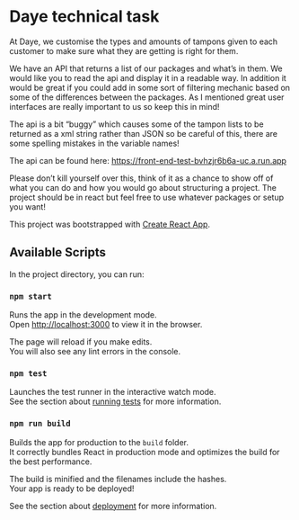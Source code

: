 # Daye technical task

At Daye, we customise the types and amounts of tampons given to each
customer to make sure what they are getting is right for them.

We have an API that returns a list of our packages and what’s in them. We
would like you to read the api and display it in a readable way. In
addition it would be great if you could add in some sort of filtering
mechanic based on some of the differences between the packages. As I
mentioned great user interfaces are really important
to us so keep this in mind!

The api is a bit “buggy” which causes some of the tampon lists
to be returned as a xml string rather than JSON so be careful of this,
there are some spelling mistakes in the variable names!

The api can be found here: https://front-end-test-bvhzjr6b6a-uc.a.run.app

Please don’t kill yourself over this, think of it as a chance to show off of what
you can do and how you would go about structuring a project. The project
should be in react but feel free to use whatever packages or setup you want!

This project was bootstrapped with [Create React App](https://github.com/facebook/create-react-app).

## Available Scripts

In the project directory, you can run:

### `npm start`

Runs the app in the development mode.<br />
Open [http://localhost:3000](http://localhost:3000) to view it in the browser.

The page will reload if you make edits.<br />
You will also see any lint errors in the console.

### `npm test`

Launches the test runner in the interactive watch mode.<br />
See the section about [running tests](https://facebook.github.io/create-react-app/docs/running-tests) for more information.

### `npm run build`

Builds the app for production to the `build` folder.<br />
It correctly bundles React in production mode and optimizes the build for the best performance.

The build is minified and the filenames include the hashes.<br />
Your app is ready to be deployed!

See the section about [deployment](https://facebook.github.io/create-react-app/docs/deployment) for more information.
